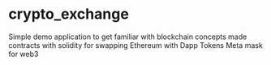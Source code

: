 # crypto_exchange
Simple demo application to get familiar with blockchain concepts
made contracts with solidity for swapping Ethereum with Dapp Tokens
Meta mask for web3 
